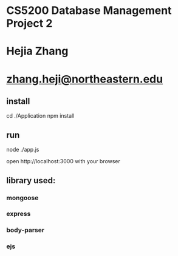 # CS5200 Database Management Project 2
# Hejia Zhang
# zhang.heji@northeastern.edu


## install
cd ./Application
npm install

## run
node ./app.js

open http://localhost:3000 with your browser

## library used:
### mongoose
### express
### body-parser
### ejs